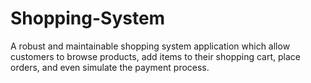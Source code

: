 # Shopping-System
A robust and maintainable shopping system application which allow customers to browse products, add items to their shopping cart, place orders, and even simulate the payment process.
